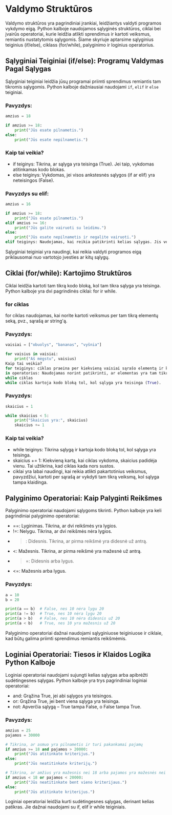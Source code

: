# Valdymo Struktūros

Valdymo struktūros yra pagrindiniai įrankiai, leidžiantys valdyti programos vykdymo eigą. Python kalboje naudojamos sąlyginės struktūros, ciklai bei įvairūs operatoriai, kurie leidžia atlikti sprendimus ir kartoti veiksmus, remiantis nustatytomis sąlygomis. Šiame skyriuje aptarsime sąlyginius teiginius (if/else), ciklass (for/while), palyginimo ir loginius operatorius.

## Sąlyginiai Teiginiai (if/else): Programų Valdymas Pagal Sąlygas

Sąlyginiai teiginiai leidžia jūsų programai priimti sprendimus remiantis tam tikromis sąlygomis. Python kalboje dažniausiai naudojami `if`, `elif` ir `else` teiginiai.

### Pavyzdys:

```python
amzius = 18

if amzius >= 18:
    print("Jūs esate pilnametis.")
else:
    print("Jūs esate nepilnametis.")
```

### Kaip tai veikia?
- if teiginys: Tikrina, ar sąlyga yra teisinga (True). Jei taip, vykdomas atitinkamas kodo blokas.
- else teiginys: Vykdomas, jei visos ankstesnės sąlygos (if ar elif) yra neteisingos (False).
### Pavyzdys su elif:
```python
amzius = 16

if amzius >= 18:
    print("Jūs esate pilnametis.")
elif amzius >= 16:
    print("Jūs galite vairuoti su leidimu.")
else:
    print("Jūs esate nepilnametis ir negalite vairuoti.")
elif teiginys: Naudojamas, kai reikia patikrinti kelias sąlygas. Jis veikia kaip papildomas if teiginys.
```
Sąlyginiai teiginiai yra naudingi, kai reikia valdyti programos eigą priklausomai nuo vartotojo įvesties ar kitų sąlygų.

## Ciklai (for/while): Kartojimo Struktūros
Ciklai leidžia kartoti tam tikrą kodo bloką, kol tam tikra sąlyga yra teisinga. Python kalboje yra dvi pagrindinės ciklai: for ir while.

### for ciklas
for ciklas naudojamas, kai norite kartoti veiksmus per tam tikrą elementų seką, pvz., sąrašą ar string'ą.

### Pavyzdys:
```python
vaisiai = ["obuolys", "bananas", "vyšnia"]

for vaisius in vaisiai:
    print("Aš mėgstu", vaisius)
Kaip tai veikia?
for teiginys: ciklas praeina per kiekvieną vaisiai sąrašo elementą ir kiekvieną kartą vykdo kodo bloką.
in operatorius: Naudojamas norint patikrinti, ar elementas yra tam tikrame sąraše ar sekose.
while ciklas
while ciklas kartoja kodo bloką tol, kol sąlyga yra teisinga (True).
```

### Pavyzdys:
```python
skaicius = 1

while skaicius < 5:
    print("Skaicius yra:", skaicius)
    skaicius += 1
```

### Kaip tai veikia?
- while teiginys: Tikrina sąlygą ir kartoja kodo bloką tol, kol sąlyga yra teisinga.
- skaicius += 1: Kiekvieną kartą, kai ciklas vykdoma, skaicius padidėja vienu. Tai užtikrina, kad ciklas kada nors sustos.
- ciklai yra labai naudingi, kai reikia atlikti pakartotinius veiksmus, pavyzdžiui, kartoti per sąrašą ar vykdyti tam tikrą veiksmą, kol sąlyga tampa klaidinga.

## Palyginimo Operatoriai: Kaip Palyginti Reikšmes
Palyginimo operatoriai naudojami sąlygoms tikrinti. Python kalboje yra keli pagrindiniai palyginimo operatoriai:

- ==: Lyginimas. Tikrina, ar dvi reikšmės yra lygios.
- !=: Nelygu. Tikrina, ar dvi reikšmės nėra lygios.
- >: Didesnis. Tikrina, ar pirma reikšmė yra didesnė už antrą.
- <: Mažesnis. Tikrina, ar pirma reikšmė yra mažesnė už antrą.
- >=: Didesnis arba lygus.
- <=: Mažesnis arba lygus.
### Pavyzdys:
```python
a = 10
b = 20

print(a == b)  # False, nes 10 nėra lygu 20
print(a != b)  # True, nes 10 nėra lygu 20
print(a > b)   # False, nes 10 nėra didesnis už 20
print(a < b)   # True, nes 10 yra mažesnis už 20
```
Palyginimo operatoriai dažnai naudojami sąlyginiuose teiginiuose ir ciklaie, kad būtų galima priimti sprendimus remiantis reikšmėmis.

## Loginiai Operatoriai: Tiesos ir Klaidos Logika Python Kalboje
Loginiai operatoriai naudojami sujungti kelias sąlygas arba apibrėžti sudėtingesnes sąlygas. Python kalboje yra trys pagrindiniai loginiai operatoriai:

- and: Grąžina True, jei abi sąlygos yra teisingos.
- or: Grąžina True, jei bent viena sąlyga yra teisinga.
- not: Apverčia sąlygą – True tampa False, o False tampa True.
### Pavyzdys:
```python
amzius = 25
pajamos = 30000

# Tikrina, ar asmuo yra pilnametis ir turi pakankamai pajamų
if amzius >= 18 and pajamos > 20000:
    print("Jūs atitinkate kriterijus.")
else:
    print("Jūs neatitinkate kriterijų.")

# Tikrina, ar amžius yra mažesnis nei 18 arba pajamos yra mažesnės nei 20000
if amzius < 18 or pajamos < 20000:
    print("Jūs neatitinkate bent vieno kriterijaus.")
else:
    print("Jūs atitinkate kriterijus.")
```
Loginiai operatoriai leidžia kurti sudėtingesnes sąlygas, derinant kelias patikras. Jie dažnai naudojami su if, elif ir while teiginiais.